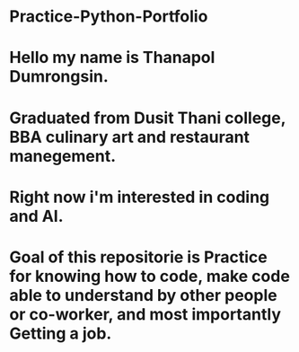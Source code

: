 # Practice-Python-Portfolio
# Hello my name is Thanapol Dumrongsin.
# Graduated from Dusit Thani college, BBA culinary art and restaurant manegement.
# Right now i'm interested in coding and AI.
# Goal of this repositorie is Practice for knowing how to code, make code able to understand by other people or co-worker, and most importantly Getting a job. 
